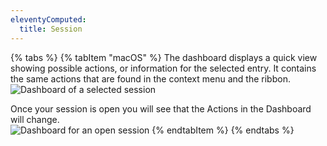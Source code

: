 ```yaml
---
eleventyComputed:
  title: Session
---
```

{% tabs %}
{% tabItem "macOS" %}
The dashboard displays a quick view showing possible actions, or information for the selected entry. It contains the same actions that are found in the context menu and the ribbon.  
![Dashboard of a selected session](https://webdevolutions.azureedge.net/docs/en/rdm/mac/clip10582.png) 

Once your session is open you will see that the Actions in the Dashboard will change.  
![Dashboard for an open session](https://webdevolutions.azureedge.net/docs/en/rdm/mac/clip6011.png)
{% endtabItem %}
{% endtabs %}